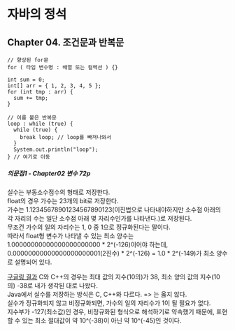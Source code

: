# 자바의 정석

<h2>Chapter 04. 조건문과 반복문</h2>

```
// 향상된 for문
for ( 타입 변수명 : 배열 또는 컬렉션 ) {}

int sum = 0;
int[] arr = { 1, 2, 3, 4, 5 };
for (int tmp : arr) {
  sum += tmp;
}
```

```
// 이름 붙은 반복문
loop : while (true) {
  while (true) {
    break loop; // loop를 빠져나와서
  }
  System.out.println("loop");
} // 여기로 이동
```

<h5>의문점1 - Chapter02 변수 72p</h5>
실수는 부동소수점수의 형태로 저장한다.<br>
float의 경우 가수는 23개의 bit로 저장한다.<br>
가수는 1.12345678901234567890123(이진법으로 나타내야하지만 소수점 아래의 각 자리의 수는 일단 소수점 아래 몇 자리수인가를 나타낸다.)로 저장된다.<br>
무조건 가수의 일의 자리수는 1, 0 중 1으로 정규화된다는 말이다.<br>
따라서 float형 변수가 나타낼 수 있는 최소 양수는 1.00000000000000000000000 * 2^(-126)이어야 하는데, 0.00000000000000000000001(2진수) * 2^(-126) = 1.0 * 2^(-149)가 최소 양수로 설명되어 있다.<br>

[구글링 결과](https://docs.microsoft.com/ko-kr/cpp/c-language/type-float?view=msvc-170) C와 C++의 경우는 최대 값의 지수(10의)가 38, 최소 양의 값의 지수(10의) -38로 내가 생각된 대로 나왔다.<br>
Java에서 실수를 저장하는 방식은 C, C++와 다르다. => 는 옳지 않다.<br>
실수가 정규화되지 않고 비정규화되면, 가수의 일의 자리수가 1이 될 필요가 없다.<br>
지수부가 -127(최소값)인 경우, 비정규화된 형식으로 해석하기로 약속했기 때문에, 표현할 수 있는 최소 절대값이 약 10^(-38)이 아닌 약 10^(-45)인 것이다.<br>
